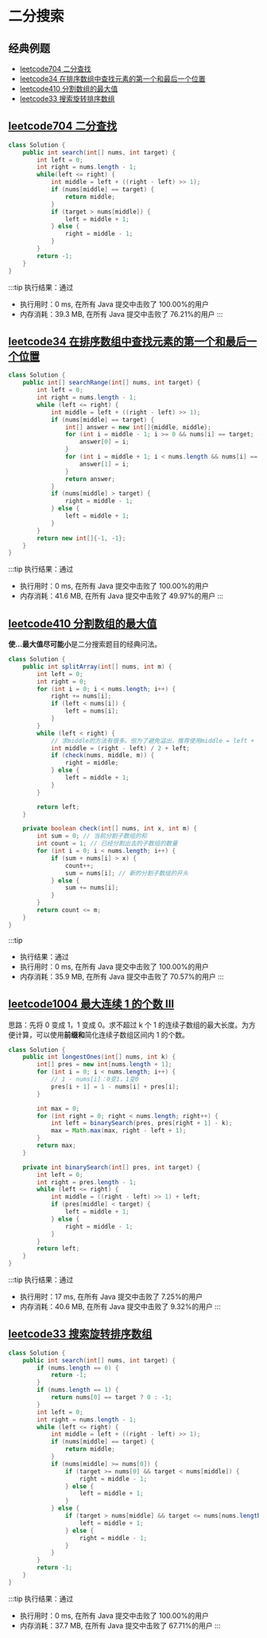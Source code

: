 # 二分搜索

## 经典例题

-   [leetcode704 二分查找](#leetcode704-二分查找)
-   [leetcode34 在排序数组中查找元素的第一个和最后一个位置](#leetcode34-在排序数组中查找元素的第一个和最后一个位置)
-   [leetcode410 分割数组的最大值](#leetcode410-分割数组的最大值)
-   [leetcode33 搜索旋转排序数组](#leetcode33-搜索旋转排序数组)

## [leetcode704 二分查找](https://leetcode-cn.com/problems/binary-search/)

```java
class Solution {
    public int search(int[] nums, int target) {
        int left = 0;
        int right = nums.length - 1;
        while(left <= right) {
            int middle = left + ((right - left) >> 1);
            if (nums[middle] == target) {
                return middle;
            }
            if (target > nums[middle]) {
                left = middle + 1;
            } else {
                right = middle - 1;
            }
        }
        return -1;
    }
}
```

:::tip 执行结果：通过

-   执行用时：0 ms, 在所有 Java 提交中击败了 100.00%的用户
-   内存消耗：39.3 MB, 在所有 Java 提交中击败了 76.21%的用户
:::

## [leetcode34 在排序数组中查找元素的第一个和最后一个位置](https://leetcode-cn.com/problems/find-first-and-last-position-of-element-in-sorted-array/)

```java
class Solution {
    public int[] searchRange(int[] nums, int target) {
        int left = 0;
        int right = nums.length - 1;
        while (left <= right) {
            int middle = left + ((right - left) >> 1);
            if (nums[middle] == target) {
                int[] answer = new int[]{middle, middle};
                for (int i = middle - 1; i >= 0 && nums[i] == target; --i) {
                    answer[0] = i;
                }
                for (int i = middle + 1; i < nums.length && nums[i] == target; ++i) {
                    answer[1] = i;
                }
                return answer;
            }
            if (nums[middle] > target) {
                right = middle - 1;
            } else {
                left = middle + 1;
            }
        }
        return new int[]{-1, -1};
    }
}
```

:::tip 执行结果：通过

-   执行用时：0 ms, 在所有 Java 提交中击败了 100.00%的用户
-   内存消耗：41.6 MB, 在所有 Java 提交中击败了 49.97%的用户
:::

## [leetcode410 分割数组的最大值](https://leetcode-cn.com/problems/split-array-largest-sum/)

**使...最大值尽可能小**是二分搜索题目的经典问法。

```java
class Solution {
    public int splitArray(int[] nums, int m) {
        int left = 0;
        int right = 0;
        for (int i = 0; i < nums.length; i++) {
            right += nums[i];
            if (left < nums[i]) {
                left = nums[i];
            }
        }
        while (left < right) {
            // 求middle的方法有很多。但为了避免溢出，推荐使用middle = left + ((right - left) >> 1)
            int middle = (right - left) / 2 + left;
            if (check(nums, middle, m)) {
                right = middle;
            } else {
                left = middle + 1;
            }
        }

        return left;
    }

    private boolean check(int[] nums, int x, int m) {
        int sum = 0; // 当前分割子数组的和
        int count = 1; // 已经分割出去的子数组的数量
        for (int i = 0; i < nums.length; i++) {
            if (sum + nums[i] > x) {
                count++;
                sum = nums[i]; // 新的分割子数组的开头
            } else {
                sum += nums[i];
            }
        }
        return count <= m;
    }
}
```

:::tip

-   执行结果：通过
-   执行用时：0 ms, 在所有 Java 提交中击败了 100.00%的用户
-   内存消耗：35.9 MB, 在所有 Java 提交中击败了 70.57%的用户
:::

## [leetcode1004 最大连续 1 的个数 III](https://leetcode-cn.com/problems/max-consecutive-ones-iii/)

思路：先将 0 变成 1，1 变成 0。求不超过 k 个 1 的连续子数组的最大长度。为方便计算，可以使用**前缀和**简化连续子数组区间内 1 的个数。

```java
class Solution {
    public int longestOnes(int[] nums, int k) {
        int[] pres = new int[nums.length + 1];
        for (int i = 0; i < nums.length; i++) {
            // 1 - nums[i]：0变1，1变0
            pres[i + 1] = 1 - nums[i] + pres[i];
        }

        int max = 0;
        for (int right = 0; right < nums.length; right++) {
            int left = binarySearch(pres, pres[right + 1] - k);
            max = Math.max(max, right - left + 1);
        }
        return max;
    }

    private int binarySearch(int[] pres, int target) {
        int left = 0;
        int right = pres.length - 1;
        while (left <= right) {
            int middle = ((right - left) >> 1) + left;
            if (pres[middle] < target) {
                left = middle + 1;
            } else {
                right = middle - 1;
            }
        }
        return left;
    }
}
```

:::tip 执行结果：通过

-   执行用时：17 ms, 在所有 Java 提交中击败了 7.25%的用户
-   内存消耗：40.6 MB, 在所有 Java 提交中击败了 9.32%的用户
:::

## [leetcode33 搜索旋转排序数组](https://leetcode-cn.com/problems/search-in-rotated-sorted-array/)

```java
class Solution {
    public int search(int[] nums, int target) {
        if (nums.length == 0) {
            return -1;
        }
        if (nums.length == 1) {
            return nums[0] == target ? 0 : -1;
        }
        int left = 0;
        int right = nums.length - 1;
        while (left <= right) {
            int middle = left + ((right - left) >> 1);
            if (nums[middle] == target) {
                return middle;
            }
            if (nums[middle] >= nums[0]) {
                if (target >= nums[0] && target < nums[middle]) {
                    right = middle - 1;
                } else {
                    left = middle + 1;
                }
            } else {
                if (target > nums[middle] && target <= nums[nums.length - 1]) {
                    left = middle + 1;
                } else {
                    right = middle - 1;
                }
            }
        }
        return -1;
    }
}
```

:::tip 执行结果：通过

-   执行用时：0 ms, 在所有 Java 提交中击败了 100.00%的用户
-   内存消耗：37.7 MB, 在所有 Java 提交中击败了 67.71%的用户
:::
